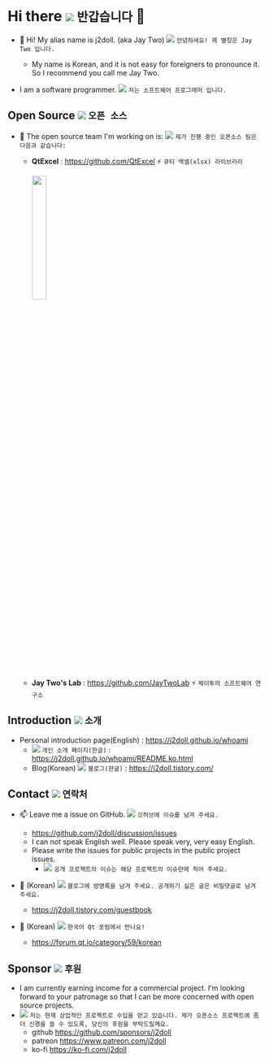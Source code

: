 # Hi there <img src="https://j2doll.github.io/j2doll/img/kr.png" /> ```반갑습니다``` 👋

<!--

**j2doll/j2doll** is a ✨ _special_ ✨ repository because its `README.md` (this file) appears on your GitHub profile.

Here are some ideas to get you started:

- 🔭 I’m currently working on ...
- 🌱 I’m currently learning ...
- 👯 I’m looking to collaborate on ...
- 🤔 I’m looking for help with ...
- 💬 Ask me about ...
- 📫 How to reach me: ...
- 😄 Pronouns: ...
- ⚡ Fun fact: ...

-->

- :monkey: Hi! My alias name is j2doll. (aka Jay Two) <img src="https://j2doll.github.io/j2doll/img/kr.png" /> ```안녕하세요! 제 별칭은 Jay Two 입니다.```
  - My name is Korean, and it is not easy for foreigners to pronounce it. So I recommend you call me Jay Two. 

- I am a software programmer. <img src="https://j2doll.github.io/j2doll/img/kr.png" /> ```저는 소프트웨어 프로그래머 입니다.```

## Open Source <img src="https://j2doll.github.io/j2doll/img/kr.png" /> ```오픈 소스```
   
- 🔭 The open source team I'm working on is: <img src="https://j2doll.github.io/j2doll/img/kr.png" /> ```제가 진행 중인 오픈소스 팀은 다음과 같습니다:```
  - **QtExcel** : https://github.com/QtExcel :zap: ```큐티 엑셀(xlsx) 라이브러리```

    <img src="https://raw.githubusercontent.com/QtExcel/QXlsx/master/markdown.data/QXlsx-Desktop.png" width="25%" height="25%" />

  - **Jay Two's Lab** : https://github.com/JayTwoLab :zap: ```제이투의 소프트웨어 연구소```

## Introduction <img src="https://j2doll.github.io/j2doll/img/kr.png" /> ```소개```

- Personal introduction page(English) : https://j2doll.github.io/whoami
  - <img src="https://j2doll.github.io/j2doll/img/kr.png" /> ```개인 소개 페이지(한글)``` : https://j2doll.github.io/whoami/README.ko.html
  - Blog(Korean) <img src="https://j2doll.github.io/j2doll/img/kr.png" /> ```블로그(한글)``` : https://j2doll.tistory.com/

## Contact <img src="https://j2doll.github.io/j2doll/img/kr.png" /> ```연락처```

- :mailbox: Leave me a issue on GitHub. <img src="https://j2doll.github.io/j2doll/img/kr.png" /> ```깃허브에 이슈를 남겨 주세요.```
  - https://github.com/j2doll/discussion/issues
  - I can not speak English well. Please speak very, very easy English.
  - Please write the issues for public projects in the public project issues. 
    - <img src="https://j2doll.github.io/j2doll/img/kr.png" /> ```공개 프로젝트의 이슈는 해당 프로젝트의 이슈란에 적어 주세요.``` 

- 💬 (Korean) <img src="https://j2doll.github.io/j2doll/img/kr.png" /> ```블로그에 방명록을 남겨 주세요. 공개하기 싫은 글은 비밀댓글로 남겨 주세요.```
   - https://j2doll.tistory.com/guestbook

- 💬 (Korean) <img src="https://j2doll.github.io/j2doll/img/kr.png" /> ```한국어 Qt 포럼에서 만나요!``` 
  - https://forum.qt.io/category/59/korean

## Sponsor <img src="https://j2doll.github.io/j2doll/img/kr.png" /> ```후원```
  - I am currently earning income for a commercial project. I'm looking forward to your patronage so that I can be more concerned with open source projects.
  - <img src="https://j2doll.github.io/j2doll/img/kr.png" /> ```저는 현재 상업적인 프로젝트로 수입을 얻고 있습니다. 제가 오픈소스 프로젝트에 좀더 신경을 쓸 수 있도록, 당신의 후원을 부탁드릴께요.```
    - github https://github.com/sponsors/j2doll
    - patreon https://www.patreon.com/j2doll
    - ko-fi https://ko-fi.com/j2doll
    
